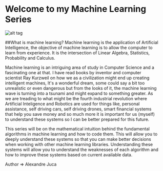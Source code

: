 # Welcome to my Machine Learning Series
![alt tag](images/brain.jpg)

##What is machine learning?
Machine learning is the application of Artificial Intelligence, the objective of machine learning is to allow the computer to learn from experience. It is the intersection of Linear Algebra, Statistics, Probability and Calculus.

Machine learning is an intriguing area of study in Computer Science and a fascinating one at that. I have read books by inventor and computer scientist Ray Kurzweil on how we as a civilization might end up creating intelligent machines, It's a wonderful dream, some could say a bit too unrealistic or even dangerous but from the looks of it, the machine learning wave is turning into a tsunami and might expand to something greater. As we are treading to what might be the fourth industrial revolution where Artificial Inteligence and Robotics are used for things like, personal assistance, self driving cars, self driving drones, smart financial systems that help you save money and so much more it is important for us (myself) to understand these systems so I can be better prepared for this future.

This series will be on the mathematical intuition behind the fundamental algorithms in machine learning and how to code them. This will allow you to deeply understand these systems so that you can make better decisions when working with other machine learning libraries. Understanding these systems will allow you to understand the weaknesses of each algorithm and how to improve these systems based on current available data.

Author => Alexandre Juca
